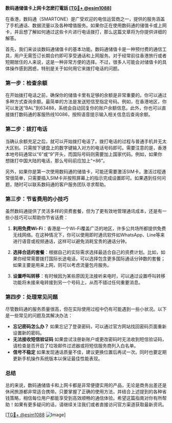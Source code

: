 **数码通储值卡上网卡怎麽打電話 [[TG💪+ @esim1088](https://t.me/s/esim1088)]**

在香港，数码通（SMARTONE）是广受欢迎的电信运营商之一，提供的服务涵盖了手机通话、数据流量以及各种增值服务。如果你正在使用数码通的储值卡或上网卡，并且想了解如何通过这些卡片进行电话拨打，那么这篇文章将为你提供详细的解答。

首先，我们来谈谈数码通储值卡的基本功能。数码通储值卡是一种预付费的通信工具，用户无需签订长期合约即可享受通话和上网服务。对于经常前往香港旅行或者短期居住的人来说，这是一种非常方便的选择。不过，很多人可能会对储值卡的具体操作感到困惑，特别是关于如何用它来拨打电话的问题。

### **第一步：检查余额**

在开始拨打电话之前，确保你的储值卡里有足够的余额是非常重要的。你可以通过多种方式查询余额。最简单的方法是发送短信至指定号码。例如，在香港地区，你可以发送“BAL”到63488，系统会自动回复你的账户余额信息。此外，你也可以直接拨打数码通的客服热线10086，按照语音提示输入相关信息后查询余额。

### **第二步：拨打电话**

当确认余额充足之后，就可以开始拨打电话了。拨打电话的过程与普通手机并无太大区别。只需按下键盘上的数字键输入对方的电话号码即可。需要注意的是，香港本地号码通常以“6”或“9”开头，而国际号码则需要加上国家代码。例如，如果你想拨打中国大陆的电话，那么号码前应加上“+86”。

另外，如果你是第一次使用数码通的储值卡，可能还需要激活SIM卡。激活过程通常很简单，只需要插入SIM卡并按照屏幕上的指示完成设置即可。如果遇到任何问题，随时可以联系数码通的客户服务团队寻求帮助。

### **第三步：节省费用的小技巧**

虽然数码通提供了灵活多样的资费套餐，但为了更有效地管理通讯成本，还是有一些小技巧可以帮助你节省话费：

1. **利用免费Wi-Fi**：香港是一个Wi-Fi覆盖广泛的地区，许多公共场所都提供免费无线网络。在这种情况下，你可以使用即时通讯软件如WhatsApp、Line等来进行语音或视频通话，这样可以避免消耗宝贵的通话分钟。
   
2. **选择合适的套餐**：根据自己的实际需求选择最适合自己的资费计划。比如，如果你经常需要拨打国际长途电话，可以选择包含更多国际通话分钟数的套餐；如果主要是用来上网，则可以考虑流量包月服务。

3. **设置呼叫转移**：有时候因为某些原因无法接听来电时，可以通过设置呼叫转移功能将未接来电转接到另一个号码上，从而不错过任何重要消息。

### **第四步：处理常见问题**

尽管数码通的服务质量很高，但在实际使用过程中仍有可能遇到一些小状况。以下是一些常见的问题及其解决办法：

- **忘记密码怎么办？** 如果忘记了登录密码，可以通过官方网站找回密码页面重新设置新的密码。
- **无法接收短信验证码** 如果尝试注册新账户或更改密码时无法收到短信验证码，请检查是否开启了垃圾邮件过滤器或将短信服务商列入白名单。
- **信号不稳定** 如果发现通话质量不佳，建议更换位置后再试一次。同时也要定期更新手机操作系统版本以保证最佳性能表现。

### **总结**

总的来说，数码通储值卡和上网卡都是非常便捷实用的产品，无论是商务出差还是休闲旅游都非常适合携带。只要掌握了正确的使用方法，并结合上述提到的各种省钱策略，相信每位用户都能享受到高效顺畅的通信体验。希望这篇指南对你有所帮助！如果有更多疑问的话，请继续关注我们或者直接访问官方渠道获取最新资讯。

[[TG💪+ @esim1088](https://t.me/s/esim1088) ![Image](https://i.postimg.cc/4NQfJmqS/Snipaste-2025-05-13-00-14-12.png)]